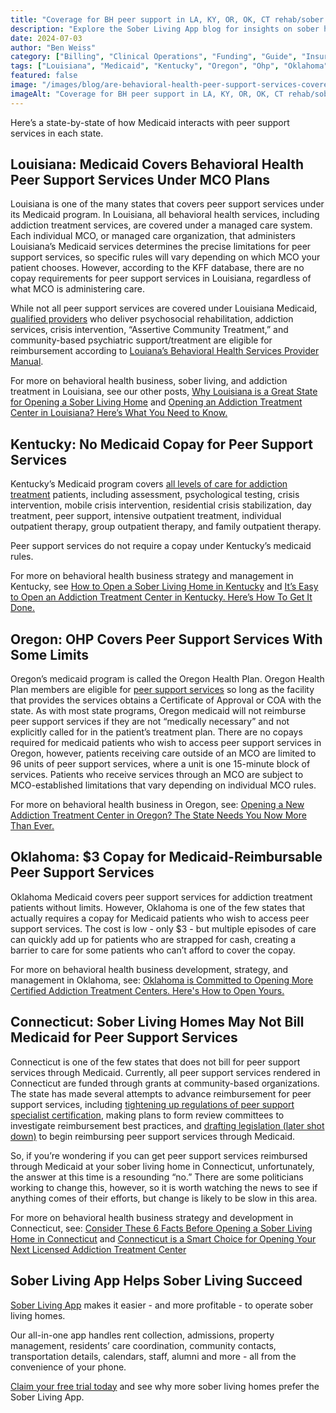 ```yaml
---
title: "Coverage for BH peer support in LA, KY, OR, OK, CT rehab/sober living."
description: "Explore the Sober Living App blog for insights on sober home management, industry news, and best practices for recovery residence operators."
date: 2024-07-03
author: "Ben Weiss"
category: ["Billing", "Clinical Operations", "Funding", "Guide", "Insurance"]
tags: ["Louisiana", "Medicaid", "Kentucky", "Oregon", "Ohp", "Oklahoma", "Connecticut", "Sober Living", "Peer Support Services"]
featured: false
image: "/images/blog/are-behavioral-health-peer-support-services-covered-in-louisiana-kentucky-oregon-oklahoma-and-connecticut-sober-living-homes-and-addiction-treatment-programsnbsp.png"
imageAlt: "Coverage for BH peer support in LA, KY, OR, OK, CT rehab/sober living."
---
```


Here’s a state-by-state of how Medicaid interacts with peer support services in each state.

## Louisiana: Medicaid Covers Behavioral Health Peer Support Services Under MCO Plans

Louisiana is one of the many states that covers peer support services under its Medicaid program. In Louisiana, all behavioral health services, including addiction treatment services, are covered under a managed care system. Each individual MCO, or managed care organization, that administers Louisiana’s Medicaid services determines the precise limitations for peer support services, so specific rules will vary depending on which MCO your patient chooses. However, according to the KFF database, there are no copay requirements for peer support services in Louisiana, regardless of what MCO is administering care. 

While not all peer support services are covered under Louisiana Medicaid, [qualified providers](<https://ldh.la.gov/page/peer-support-specialist>) who deliver psychosocial rehabilitation, addiction services, crisis intervention, “Assertive Community Treatment,” and community-based psychiatric support/treatment are eligible for reimbursement according to [Louiana’s Behavioral Health Services Provider Manual](<https://ldh.la.gov/assets/docs/BehavioralHealth/Peer_Support_2022/BHS.pdf>). 

For more on behavioral health business, sober living, and addiction treatment in Louisiana, see our other posts, [Why Louisiana is a Great State for Opening a Sober Living Home](<https://soberlivingapp.com/sober-living-app-blog/2022/12/1/why-louisiana-is-a-great-state-for-opening-a-sober-living-home>) and [Opening an Addiction Treatment Center in Louisiana? Here’s What You Need to Know. ](<https://behavehealth.com/blog/2022/2/8/opening-an-addiction-treatment-center-in-louisiana-heres-what-you-need-to-knownbsp>)

## Kentucky: No Medicaid Copay for Peer Support Services

Kentucky’s Medicaid program covers [all levels of care for addiction treatment](<https://www.chfs.ky.gov/agencies/dms/member/Pages/SubstanceAbuse.aspx>) patients, including assessment, psychological testing, crisis intervention, mobile crisis intervention, residential crisis stabilization, day treatment, peer support, intensive outpatient treatment, individual outpatient therapy, group outpatient therapy, and family outpatient therapy.

Peer support services do not require a copay under Kentucky’s medicaid rules. 

For more on behavioral health business strategy and management in Kentucky, see [How to Open a Sober Living Home in Kentucky](<../../../2022/12/27/how-to-open-a-sober-living-home-in-kentucky.html>) and [It’s Easy to Open an Addiction Treatment Center in Kentucky. Here’s How To Get It Done.](<https://behavehealth.com/blog/2022/2/10/its-easy-to-open-an-addiction-treatment-center-in-kentucky-heres-how-to-get-it-done>)

## Oregon: OHP Covers Peer Support Services With Some Limits

Oregon’s medicaid program is called the Oregon Health Plan. Oregon Health Plan members are eligible for [peer support services](<https://www.oregon.gov/oha/ei/pages/thw-pss.aspx>) so long as the facility that provides the services obtains a Certificate of Approval or COA with the state. As with most state programs, Oregon medicaid will not reimburse peer support services if they are not “medically necessary” and not explicitly called for in the patient’s treatment plan. There are no copays required for medicaid patients who wish to access peer support services in Oregon, however, patients receiving care outside of an MCO are limited to 96 units of peer support services, where a unit is one 15-minute block of services. Patients who receive services through an MCO are subject to MCO-established limitations that vary depending on individual MCO rules. 

For more on behavioral health business in Oregon, see: [Opening a New Addiction Treatment Center in Oregon? The State Needs You Now More Than Ever. ](<https://behavehealth.com/blog/2022/2/24/opening-a-new-addiction-treatment-center-in-oregon-the-state-needs-you-now-more-than-evernbsp>)

## Oklahoma: $3 Copay for Medicaid-Reimbursable Peer Support Services

Oklahoma Medicaid covers peer support services for addiction treatment patients without limits. However, Oklahoma is one of the few states that actually requires a copay for Medicaid patients who wish to access peer support services. The cost is low - only $3 - but multiple episodes of care can quickly add up for patients who are strapped for cash, creating a barrier to care for some patients who can’t afford to cover the copay. 

For more on behavioral health business development, strategy, and management in Oklahoma, see: [Oklahoma is Committed to Opening More Certified Addiction Treatment Centers. Here's How to Open Yours.](<https://behavehealth.com/blog/2022/2/15/oklahoma-is-committed-to-opening-more-certified-addiction-treatment-centers-heres-how-to-open-yours>)

## Connecticut: Sober Living Homes May Not Bill Medicaid for Peer Support Services

Connecticut is one of the few states that does not bill for peer support services through Medicaid. Currently, all peer support services rendered in Connecticut are funded through grants at community-based organizations. The state has made several attempts to advance reimbursement for peer support services, including [tightening up regulations of peer support specialist certification](<https://portal.ct.gov/dmhas/newsworthy/news-items/connecticut-peer-recovery-support-certification-process>), making plans to form review committees to investigate reimbursement best practices, and [drafting legislation (later shot down)](<https://insideinvestigator.org/reimbursement-for-mental-health-peer-specialists-dies-in-committee/>) to begin reimbursing peer support services through Medicaid. 

So, if you’re wondering if you can get peer support services reimbursed through Medicaid at your sober living home in Connecticut, unfortunately, the answer at this time is a resounding “no.” There are some politicians working to change this, however, so it is worth watching the news to see if anything comes of their efforts, but change is likely to be slow in this area.

For more on behavioral health business strategy and development in Connecticut, see: [Consider These 6 Facts Before Opening a Sober Living Home in Connecticut](<https://soberlivingapp.com/sober-living-app-blog/2022/12/20/consider-these-6-facts-before-opening-a-sober-living-home-in-connecticut>) and [Connecticut is a Smart Choice for Opening Your Next Licensed Addiction Treatment Center](<https://behavehealth.com/blog/2022/2/17/connecticut-is-a-smart-choice-for-opening-your-next-licensed-addiction-treatment-center>)

## Sober Living App Helps Sober Living Succeed 

[Sober Living App](<../../../../index.html>) makes it easier - and more profitable - to operate sober living homes. 

Our all-in-one app handles rent collection, admissions, property management, residents’ care coordination, community contacts, transportation details, calendars, staff, alumni and more - all from the convenience of your phone. 

[Claim your free trial today](<https://behavehealth.com/get-started>) and see why more sober living homes prefer the Sober Living App.
